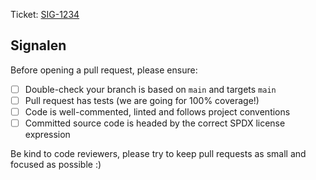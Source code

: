 Ticket: [SIG-1234](https://datapunt.atlassian.net/browse/SIG-1234)

## Signalen

Before opening a pull request, please ensure:

- [ ] Double-check your branch is based on `main` and targets `main`
- [ ] Pull request has tests (we are going for 100% coverage!)
- [ ] Code is well-commented, linted and follows project conventions
- [ ] Committed source code is headed by the correct SPDX license expression

Be kind to code reviewers, please try to keep pull requests as small and focused as possible :)
